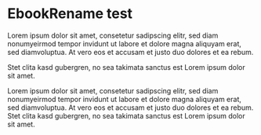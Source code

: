 # EbookRename test

Lorem ipsum dolor sit amet, consetetur sadipscing elitr, 
sed diam nonumyeirmod tempor invidunt ut labore et dolore magna aliquyam erat, 
sed diamvoluptua. At vero eos et accusam et justo duo dolores et ea rebum. 

Stet clita kasd gubergren, no sea takimata sanctus est Lorem ipsum dolor sit amet.

Lorem ipsum dolor sit amet, consetetur sadipscing elitr, sed diam nonumyeirmod 
tempor invidunt ut labore et dolore magna aliquyam erat, sed diamvoluptua. 
At vero eos et accusam et justo duo dolores et ea rebum. Stet clita kasd gubergren, 
no sea takimata sanctus est Lorem ipsum dolor sit amet.

